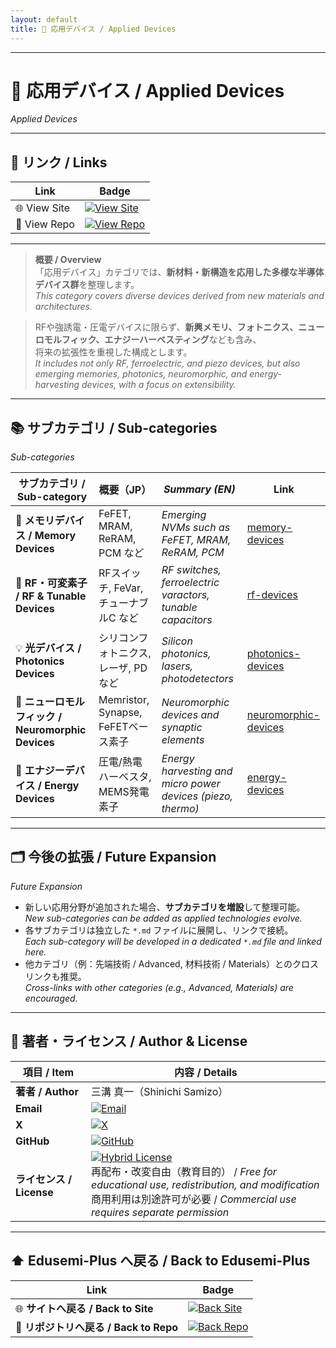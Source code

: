 ```yaml
---
layout: default
title: 🔬 応用デバイス / Applied Devices
---
```


---

# 🔬 応用デバイス / Applied Devices  
*Applied Devices*

---

## 🔗 リンク / Links  

| Link | Badge |
|---|---|
| 🌐 View Site | [![View Site](https://img.shields.io/badge/View-Site-brightgreen?style=for-the-badge&logo=githubpages)](https://samizo-aitl.github.io/Edusemi-Plus/applied-devices/) |
| 📂 View Repo | [![View Repo](https://img.shields.io/badge/View-Repo-blue?style=for-the-badge&logo=github)](https://github.com/Samizo-AITL/Edusemi-Plus/tree/main/applied-devices) |

---

> **概要 / Overview**  
> 「応用デバイス」カテゴリでは、**新材料・新構造を応用した多様な半導体デバイス群**を整理します。  
> *This category covers diverse devices derived from new materials and architectures.*  

> RFや強誘電・圧電デバイスに限らず、**新興メモリ、フォトニクス、ニューロモルフィック、エナジーハーベスティング**なども含み、  
> 将来の拡張性を重視した構成とします。  
> *It includes not only RF, ferroelectric, and piezo devices, but also emerging memories, photonics, neuromorphic, and energy-harvesting devices, with a focus on extensibility.*

---

## 📚 サブカテゴリ / Sub-categories  
*Sub-categories*

| サブカテゴリ / Sub-category | 概要（JP） | *Summary (EN)* | Link |
|---|---|---|---|
| 🧠 **メモリデバイス / Memory Devices** | FeFET, MRAM, ReRAM, PCM など | *Emerging NVMs such as FeFET, MRAM, ReRAM, PCM* | [memory-devices](./memory-devices.md) |
| 📡 **RF・可変素子 / RF & Tunable Devices** | RFスイッチ, FeVar, チューナブルC など | *RF switches, ferroelectric varactors, tunable capacitors* | [rf-devices](./rf-devices.md) |
| 💡 **光デバイス / Photonics Devices** | シリコンフォトニクス, レーザ, PD など | *Silicon photonics, lasers, photodetectors* | [photonics-devices](./photonics-devices.md) |
| 🧩 **ニューロモルフィック / Neuromorphic Devices** | Memristor, Synapse, FeFETベース素子 | *Neuromorphic devices and synaptic elements* | [neuromorphic-devices](./neuromorphic-devices.md) |
| 🔋 **エナジーデバイス / Energy Devices** | 圧電/熱電ハーベスタ, MEMS発電素子 | *Energy harvesting and micro power devices (piezo, thermo)* | [energy-devices](./energy-devices.md) |

---

## 🗂️ 今後の拡張 / Future Expansion  
*Future Expansion*

- 新しい応用分野が追加された場合、**サブカテゴリを増設**して整理可能。  
  *New sub-categories can be added as applied technologies evolve.*  
- 各サブカテゴリは独立した `*.md` ファイルに展開し、リンクで接続。  
  *Each sub-category will be developed in a dedicated `*.md` file and linked here.*  
- 他カテゴリ（例：先端技術 / Advanced, 材料技術 / Materials）とのクロスリンクも推奨。  
  *Cross-links with other categories (e.g., Advanced, Materials) are encouraged.*  

---

## 👤 **著者・ライセンス / Author & License**

| **項目 / Item** | **内容 / Details** |
|-----------------|--------------------|
| **著者 / Author** | 三溝 真一（Shinichi Samizo） |
| **Email** | [![Email](https://img.shields.io/badge/Email-shin3t72%40gmail.com-red?style=for-the-badge&logo=gmail)](mailto:shin3t72@gmail.com) |
| **X** | [![X](https://img.shields.io/badge/X-@shin3t72-black?style=for-the-badge&logo=x)](https://x.com/shin3t72) |
| **GitHub** | [![GitHub](https://img.shields.io/badge/GitHub-Samizo--AITL-blue?style=for-the-badge&logo=github)](https://github.com/Samizo-AITL) |
| **ライセンス / License** | [![Hybrid License](https://img.shields.io/badge/license-Hybrid-blueviolet?style=for-the-badge)](../../#-ライセンス--license) <br> 再配布・改変自由（教育目的） / *Free for educational use, redistribution, and modification* <br> 商用利用は別途許可が必要 / *Commercial use requires separate permission* |

---

## ⬆️ Edusemi-Plus へ戻る / Back to Edusemi-Plus

| Link | Badge |
|---|---|
| 🌐 **サイトへ戻る / Back to Site** | [![Back Site](https://img.shields.io/badge/⬆️%20Back-Site-brightgreen?style=for-the-badge&logo=githubpages)](https://samizo-aitl.github.io/Edusemi-Plus/) |
| 📂 **リポジトリへ戻る / Back to Repo** | [![Back Repo](https://img.shields.io/badge/⬆️%20Back-Repo-blue?style=for-the-badge&logo=github)](https://github.com/Samizo-AITL/Edusemi-Plus) |
